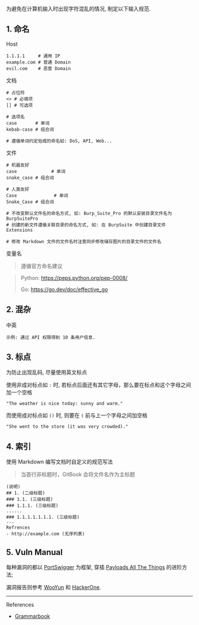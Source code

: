 为避免在计算机输入时出现字符混乱的情况, 制定以下输入规范.

## 1. 命名

Host

```
1.1.1.1     # 通用 IP
example.com # 普通 Domain
evil.com    # 恶意 Domain
```

文档

```
# 占位符
<> # 必填项
[] # 可选项

# 选项名
case       # 单词
kebab-case # 组合词

# 遵循单词约定俗成的命名如: DoS, API, Web...
```

文件

```
# 机器友好
case             # 单词
snake_case # 组合词

# 人类友好
Case              # 单词
Snake_Case # 组合词

# 不改变默认文件名的命名方式, 如: Burp_Suite_Pro 的默认安装目录文件名为 BurpSuitePro 
# 创建的新文件遵循关联目录的命名方式, 如: 在 BurpSuite 中创建目录文件 Extensions

# 修改 Markdown 文件的文件名时注意同步修改储存图片的目录文件的文件名
```

变量名

> 遵循官方命名建议

> Python: https://peps.python.org/pep-0008/
>
> Go: https://go.dev/doc/effective_go

## 2. 混杂

中英

```
示例: 通过 API 权限得到 10 条用户信息.
```

## 3. 标点

为防止出现乱码, 尽量使用英文标点

使用非成对标点如 `:` 时, 若标点后面还有其它字母，那么要在标点和这个字母之间加一个空格

```
"The weather is nice today: sunny and warm."
```

而使用成对标点如 `()` 时, 则要在 `(` 前与上一个字母之间加空格

```
"She went to the store (it was very crowded)."
```

## 4. 索引

使用 Markdown 编写文档时自定义的规范写法

> 当首行非标题时，GitBook 会将文件名作为主标题

```
(说明)
## 1. (二级标题)
### 1.1. (三级标题)
### 1.1.1. (三级标题)
......
### 1.1.1.1.1.1.1. (三级标题)
---
Refrences
- http://example.com (无序列表)
```

## 5. Vuln Manual

每种漏洞的都以 [PortSwigger](https://portswigger.net/web-security/all-topics) 为框架, 穿插 [Payloads All The Things](https://swisskyrepo.github.io/PayloadsAllTheThings/) 的进阶方法;

漏洞报告则参考 [WooYun](https://wy.zone.ci/bugstypes.php) 和 [HackerOne](https://hackerone.com/hacktivity/).

---

References

- [Grammarbook](https://www.grammarbook.com/)

